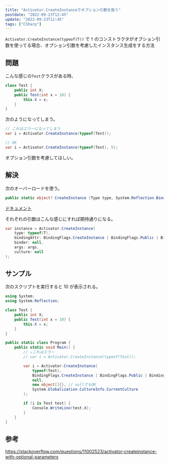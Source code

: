 ```yaml
---
title: "Activator.CreateInstanceでオプション引数を扱う"
postdate: "2022-09-23T12:45"
update: "2022-09-23T12:45"
tags: ["CSharp"]
---
```


`Activator.CreateInstance(typeof(T))` で `T` のコンストラクタがオプション引数を使ってる場合、オプション引数を考慮したインスタンス生成をする方法

## 問題

こんな感じの`Test`クラスがある時、

```cs
class Test {
    public int X;
    public Test(int x = 10) {
        this.X = x;
    }
}
```

次のようになってしまう。

```cs
// これはエラーになってしまう
var i = Activator.CreateInstance(typeof(Test));

// OK
var i = Activator.CreateInstance(typeof(Test), 5);
```

オプション引数を考慮してほしい。

## 解決

次のオーバーロードを使う。

```cs
public static object? CreateInstance (Type type, System.Reflection.BindingFlags bindingAttr, System.Reflection.Binder? binder, object?[]? args, System.Globalization.CultureInfo? culture);
```

<a href="https://learn.microsoft.com/en-us/dotnet/api/system.activator.createinstance?view=net-6.0#system-activator-createinstance(system-type-system-reflection-bindingflags-system-reflection-binder-system-object()-system-globalization-cultureinfo">ドキュメント</a>

それぞれの引数はこんな感じにすれば期待通りになる。

```cs
var instance = Activator.CreateInstance(
    type: typeof(T),
    bindingAttr: BindingFlags.CreateInstance | BindingFlags.Public | BindingFlags.Instance | BindingFlags.OptionalParamBinding,
    binder: null,
    args: args,
    culture: null
);
```

## サンプル

次のスクリプトを実行すると 10 が表示される。

```cs
using System;
using System.Reflection;

class Test {
    public int X;
    public Test(int x = 10) {
        this.X = x;
    }
}

public static class Program {
    public static void Main() {
        // ↓これはエラー
        // var i = Activator.CreateInstance(typeof(Test));

        var i = Activator.CreateInstance(
            typeof(Test),
            BindingFlags.CreateInstance | BindingFlags.Public | BindingFlags.Instance | BindingFlags.OptionalParamBinding,
            null,
            new object[]{}, // nullでもOK
            System.Globalization.CultureInfo.CurrentCulture
        );

        if (i is Test test) {
            Console.WriteLine(test.X);
        }
    }
}
```

## 参考

https://stackoverflow.com/questions/11002523/activator-createinstance-with-optional-parameters
